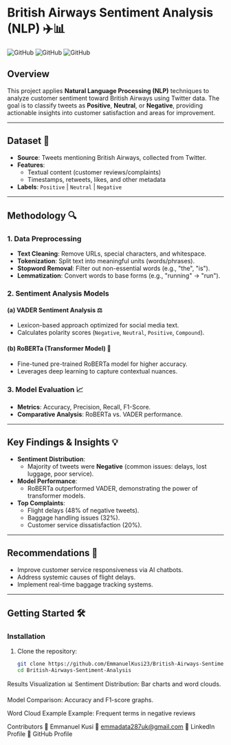 # British Airways Sentiment Analysis (NLP) ✈️📊

![GitHub](https://img.shields.io/badge/Language-Python-blue)
![GitHub](https://img.shields.io/badge/Library-Scikit_Learn-orange)
![GitHub](https://img.shields.io/badge/Model-RoBERTa-purple)

## Overview
This project applies **Natural Language Processing (NLP)** techniques to analyze customer sentiment toward British Airways using Twitter data. The goal is to classify tweets as **Positive**, **Neutral**, or **Negative**, providing actionable insights into customer satisfaction and areas for improvement.

---

## Dataset 📁
- **Source**: Tweets mentioning British Airways, collected from Twitter.
- **Features**:
  - Textual content (customer reviews/complaints)
  - Timestamps, retweets, likes, and other metadata
- **Labels**: `Positive` | `Neutral` | `Negative`

---

## Methodology 🔍

### 1. Data Preprocessing
- **Text Cleaning**: Remove URLs, special characters, and whitespace.
- **Tokenization**: Split text into meaningful units (words/phrases).
- **Stopword Removal**: Filter out non-essential words (e.g., "the", "is").
- **Lemmatization**: Convert words to base forms (e.g., "running" → "run").

### 2. Sentiment Analysis Models
#### (a) VADER Sentiment Analysis ⚖️
- Lexicon-based approach optimized for social media text.
- Calculates polarity scores (`Negative`, `Neutral`, `Positive`, `Compound`).

#### (b) RoBERTa (Transformer Model) 🤖
- Fine-tuned pre-trained RoBERTa model for higher accuracy.
- Leverages deep learning to capture contextual nuances.

### 3. Model Evaluation 📈
- **Metrics**: Accuracy, Precision, Recall, F1-Score.
- **Comparative Analysis**: RoBERTa vs. VADER performance.

---

## Key Findings & Insights 💡
- **Sentiment Distribution**: 
  - Majority of tweets were **Negative** (common issues: delays, lost luggage, poor service).
- **Model Performance**:
  - RoBERTa outperformed VADER, demonstrating the power of transformer models.
- **Top Complaints**:
  - Flight delays (48% of negative tweets).
  - Baggage handling issues (32%).
  - Customer service dissatisfaction (20%).

---

## Recommendations 🚀
- Improve customer service responsiveness via AI chatbots.
- Address systemic causes of flight delays.
- Implement real-time baggage tracking systems.

---

## Getting Started 🛠️

### Installation
1. Clone the repository:
   ```bash
   git clone https://github.com/EmmanuelKusi23/British-Airways-Sentiment-Analysis.git
   cd British-Airways-Sentiment-Analysis

Results Visualization 📊
Sentiment Distribution: Bar charts and word clouds.

Model Comparison: Accuracy and F1-score graphs.

Word Cloud Example Example: Frequent terms in negative reviews

Contributors 👥
Emmanuel Kusi
📧 emmadata287uk@gmail.com
🔗 LinkedIn Profile
🐙 GitHub Profile
